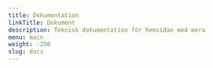 ```yaml
---
title: Dokumentation
linkTitle: Dokument
description: Teknisk dokumentation för hemsidan med mera
menu: main
weight: -250
slug: docs
---
```

